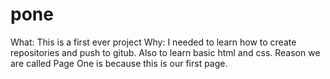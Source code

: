 # pone
What: This is a first ever project
Why: I needed to learn how to create repositories and push to gitub. Also to learn basic html and css.
Reason we are called Page One is because this is our first page.